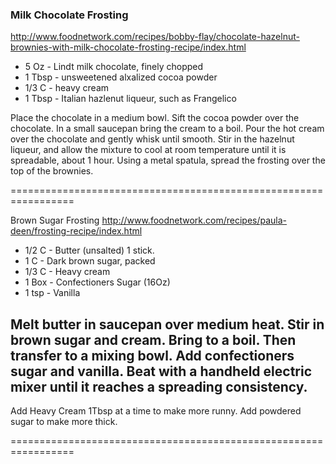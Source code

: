 ### Milk Chocolate Frosting

http://www.foodnetwork.com/recipes/bobby-flay/chocolate-hazelnut-brownies-with-milk-chocolate-frosting-recipe/index.html

- 5 Oz   - Lindt milk chocolate, finely chopped
- 1 Tbsp - unsweetened alxalized cocoa powder
- 1/3 C  - heavy cream
- 1 Tbsp - Italian hazlenut liqueur, such as Frangelico

Place the chocolate in a medium bowl. Sift the cocoa powder over the chocolate. In a small saucepan bring the cream to a boil. Pour the hot cream over the chocolate and gently whisk until smooth. Stir in the hazelnut liqueur, and allow the mixture to cool at room temperature until it is spreadable, about 1 hour. Using a metal spatula, spread the frosting over the top of the brownies.

=================================================================

Brown Sugar Frosting
http://www.foodnetwork.com/recipes/paula-deen/frosting-recipe/index.html

- 1/2 C - Butter (unsalted) 1 stick.
- 1 C   - Dark brown sugar, packed
- 1/3 C - Heavy cream
- 1 Box - Confectioners Sugar (16Oz)
- 1 tsp - Vanilla

Melt butter in saucepan over medium heat.
Stir in brown sugar and cream. 
Bring to a boil.
Then transfer to a mixing bowl. 
Add confectioners sugar and vanilla. 
Beat with a handheld electric mixer until it reaches a spreading consistency. 
-----
Add Heavy Cream 1Tbsp at a time to make more runny.
Add powdered sugar to make more thick.

=================================================================

